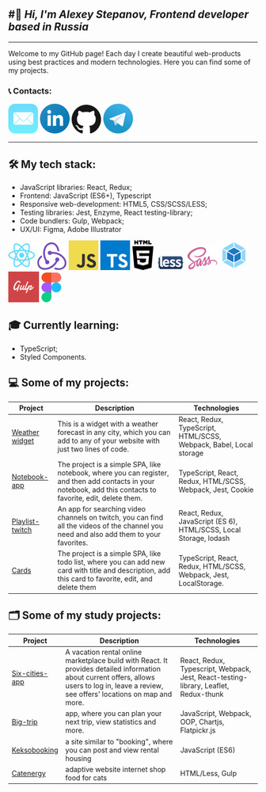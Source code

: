 ## #&#128075; _Hi, I'm Alexey Stepanov, Frontend developer based in Russia_

---

Welcome to my GitHub page! Each day I create beautiful web-products using best practices and modern technologies. Here you can find some of my projects.

### &#128222; Сontacts:

[![](/icons/mail-ios.svg)](alexey-step@mail.ru) [![](/icons/linkedin-icon.svg)](https://www.linkedin.com/in/aleksey-stepanov-318a10200/) [![](/icons/github-icon-1.svg)](https://github.com/Alexey-step) [![](/icons/telegram.svg)](@Alexey_academy)

---

## 🛠 My tech stack:

- JavaScript libraries: React, Redux;
- Frontend: JavaScript (ES6+), Typescript
- Responsive web-development: HTML5,
  CSS/SCSS/LESS;
- Testing libraries: Jest, Enzyme, React testing-library;
- Code bundlers: Gulp, Webpack;
- UX/UI: Figma, Adobe Illustrator

[![](/icons/react-2.svg)](https://ru.reactjs.org/) [![](/icons/redux.svg)](https://redux.js.org/) [![](/icons/logo-javascript.svg)](https://www.javascript.com/) [![](/icons/typescript.svg)](https://www.typescriptlang.org/) [![](/icons/html5-2.svg)](https://html5.org/) [![](/icons/less.svg)](https://lesscss.org/) [![](/icons/sass-1.svg)](https://sass-lang.com/) [![](/icons/webpack-icon.svg)](https://webpack.js.org/) [![](/icons/gulp-1.svg)](https://gulpjs.com/) [![](/icons/figma-1.svg)](https://www.figma.com/)

## &#127891; Currently learning:

- TypeScript;
- Styled Components.

## 💻 Some of my projects:

| Project                                                           | Description                                                                                                                                                   | Technologies                                                       |
| ----------------------------------------------------------------- | ------------------------------------------------------------------------------------------------------------------------------------------------------------- | ------------------------------------------------------------------ |
| [Weather widget](https://github.com/Alexey-step/Weather-widget)   | This is a widget with a weather forecast in any city, which you can add to any of your website with just two lines of code.                                   | React, Redux, TypeScript, HTML/SCSS, Webpack, Babel, Local storage |
| [Notebook-app](https://github.com/Alexey-step/Contacts_app)       | The project is a simple SPA, like notebook, where you can register, and then add contacts in your notebook, add this contacts to favorite, edit, delete them. | TypeScript, React, Redux, HTML/SCSS, Webpack, Jest, Cookie         |
| [Playlist-twitch](https://github.com/Alexey-step/Playlist_Twitch) | An app for searching video channels on twitch, you can find all the videos of the channel you need and also add them to your favorites.                       | React, Redux, JavaScript (ES 6), HTML/SCSS, Local Storage, lodash  |
| [Cards](https://github.com/Alexey-step/Cards_list)                | The project is a simple SPA, like todo list, where you can add new card with title and description, add this card to favorite, edit, and delete them          | TypeScript, React, Redux, HTML/SCSS, Webpack, Jest, LocalStorage.  |

## &#128450; Some of my study projects:

| Project                                                         | Description                                                                                                                                                                                  | Technologies                                                                         |
| --------------------------------------------------------------- | -------------------------------------------------------------------------------------------------------------------------------------------------------------------------------------------- | ------------------------------------------------------------------------------------ |
| [Six-cities-app](https://github.com/Alexey-step/Six-cities_app) | A vacation rental online marketplace build with React. It provides detailed information about current offers, allows users to log in, leave a review, see offers' locations on map and more. | React, Redux, Typescript, Webpack, Jest, React-testing-library, Leaflet, Redux-thunk |
| [Big-trip](https://github.com/Alexey-step/Big-trip)             | app, where you can plan your next trip, view statistics and more.                                                                                                                            | JavaScript, Webpack, OOP, Chartjs, Flatpickr.js                                      |
| [Keksobooking](https://github.com/Alexey-step/Keksobooking)     | a site similar to "booking", where you can post and view rental housing                                                                                                                      | JavaScript (ES6)                                                                     |
| [Catenergy](https://github.com/Alexey-step/Cat-energy)          | adaptive website internet shop food for cats                                                                                                                                                 | HTML/Less, Gulp                                                                      |
